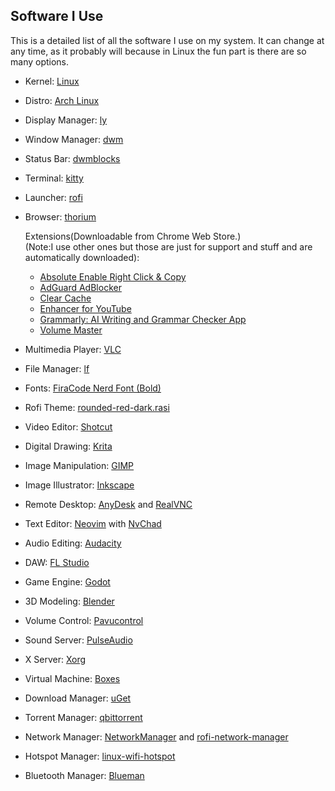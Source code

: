 ## Software I Use
This is a detailed list of all the software I use on my system. It can change at any time, as it probably will because in Linux the fun part is there are so many options.

- Kernel: [Linux](https://github.com/torvalds/linux)
- Distro: [Arch Linux](https://archlinux.org/)
- Display Manager: [ly](https://github.com/fairyglade/ly)
- Window Manager: [dwm](https://dwm.suckless.org/)
- Status Bar: [dwmblocks](https://github.com/torrinfail/dwmblocks)
- Terminal: [kitty](https://github.com/kovidgoyal/kitty)
- Launcher: [rofi](https://github.com/davatorium/rofi)
- Browser: [thorium](https://github.com/Alex313031/thorium)

  Extensions(Downloadable from Chrome Web Store.)<br>
  (Note:I use other ones but those are just for support and stuff and are automatically downloaded):
  
  - [Absolute Enable Right Click & Copy](https://chromewebstore.google.com/detail/absolute-enable-right-cli/jdocbkpgdakpekjlhemmfcncgdjeiika?hl=en-US&utm_source=ext_sidebar)
  - [AdGuard AdBlocker](https://chromewebstore.google.com/detail/adguard-adblocker/bgnkhhnnamicmpeenaelnjfhikgbkllg?hl=en-US&utm_source=ext_sidebar)
  - [Clear Cache](https://chromewebstore.google.com/detail/clear-cache/cppjkneekbjaeellbfkmgnhonkkjfpdn?hl=en-US&utm_source=ext_sidebar)
  - [Enhancer for YouTube](https://chromewebstore.google.com/detail/enhancer-for-youtube/ponfpcnoihfmfllpaingbgckeeldkhle?hl=en-US&utm_source=ext_sidebar)
  - [Grammarly: AI Writing and Grammar Checker App](https://chromewebstore.google.com/detail/grammarly-ai-writing-and/kbfnbcaeplbcioakkpcpgfkobkghlhen?hl=en-US&utm_source=ext_sidebar)
  - [Volume Master](https://chromewebstore.google.com/detail/volume-master/jghecgabfgfdldnmbfkhmffcabddioke?hl=en-US&utm_source=ext_sidebar)

- Multimedia Player: [VLC](https://www.videolan.org/vlc/)
- File Manager: [lf](https://github.com/gokcehan/lf)
- Fonts: [FiraCode Nerd Font (Bold)](https://github.com/ryanoasis/nerd-fonts/tree/master/patched-fonts/FiraCode/Bold)
- Rofi Theme: [rounded-red-dark.rasi](https://github.com/newmanls/rofi-themes-collection)
- Video Editor: [Shotcut](https://shotcut.org/)
- Digital Drawing: [Krita](https://krita.org/en/)
- Image Manipulation: [GIMP](https://www.gimp.org/)
- Image Illustrator: [Inkscape](https://inkscape.org/)
- Remote Desktop: [AnyDesk](https://anydesk.com/en) and [RealVNC](https://www.realvnc.com/en/)
- Text Editor: [Neovim](https://neovim.io/) with [NvChad](https://nvchad.com/)
- Audio Editing: [Audacity](https://www.audacityteam.org/)
- DAW: [FL Studio](https://www.image-line.com/)
- Game Engine: [Godot](https://godotengine.org/)
- 3D Modeling: [Blender](https://www.blender.org/)
- Volume Control: [Pavucontrol](https://freedesktop.org/software/pulseaudio/pavucontrol/)
- Sound Server: [PulseAudio](https://www.freedesktop.org/wiki/Software/PulseAudio/)
- X Server: [Xorg](https://www.x.org/wiki/)
- Virtual Machine: [Boxes](https://help.gnome.org/users/gnome-boxes/stable/)
- Download Manager: [uGet](https://ugetdm.com/)
- Torrent Manager: [qbittorrent](https://www.qbittorrent.org/)
- Network Manager: [NetworkManager](https://networkmanager.dev/) and [rofi-network-manager](https://github.com/P3rf/rofi-network-manager)
- Hotspot Manager: [linux-wifi-hotspot](https://github.com/lakinduakash/linux-wifi-hotspot)
- Bluetooth Manager: [Blueman](https://github.com/blueman-project/blueman)
